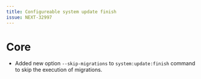 ```yaml
---
title: Configureable system update finish
issue: NEXT-32997
---
```


# Core

* Added new option `--skip-migrations` to `system:update:finish` command to skip the execution of migrations.
